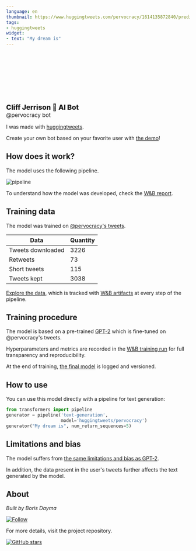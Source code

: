 ```yaml
---
language: en
thumbnail: https://www.huggingtweets.com/pervocracy/1614135872840/predictions.png
tags:
- huggingtweets
widget:
- text: "My dream is"
---
```


<div>
<div style="width: 132px; height:132px; border-radius: 50%; background-size: cover; background-image: url('https://pbs.twimg.com/profile_images/1234109367462572032/BHEMotSc_400x400.jpg')">
</div>
<div style="margin-top: 8px; font-size: 19px; font-weight: 800">Cliff Jerrison 🤖 AI Bot </div>
<div style="font-size: 15px">@pervocracy bot</div>
</div>

I was made with [huggingtweets](https://github.com/borisdayma/huggingtweets).

Create your own bot based on your favorite user with [the demo](https://colab.research.google.com/github/borisdayma/huggingtweets/blob/master/huggingtweets-demo.ipynb)!

## How does it work?

The model uses the following pipeline.

![pipeline](https://github.com/borisdayma/huggingtweets/blob/master/img/pipeline.png?raw=true)

To understand how the model was developed, check the [W&B report](https://app.wandb.ai/wandb/huggingtweets/reports/HuggingTweets-Train-a-model-to-generate-tweets--VmlldzoxMTY5MjI).

## Training data

The model was trained on [@pervocracy's tweets](https://twitter.com/pervocracy).

| Data | Quantity |
| --- | --- |
| Tweets downloaded | 3226 |
| Retweets | 73 |
| Short tweets | 115 |
| Tweets kept | 3038 |

[Explore the data](https://wandb.ai/wandb/huggingtweets/runs/3sppmyvf/artifacts), which is tracked with [W&B artifacts](https://docs.wandb.com/artifacts) at every step of the pipeline.

## Training procedure

The model is based on a pre-trained [GPT-2](https://huggingface.co/gpt2) which is fine-tuned on @pervocracy's tweets.

Hyperparameters and metrics are recorded in the [W&B training run](https://wandb.ai/wandb/huggingtweets/runs/3d803jgq) for full transparency and reproducibility.

At the end of training, [the final model](https://wandb.ai/wandb/huggingtweets/runs/3d803jgq/artifacts) is logged and versioned.

## How to use

You can use this model directly with a pipeline for text generation:

```python
from transformers import pipeline
generator = pipeline('text-generation',
                     model='huggingtweets/pervocracy')
generator("My dream is", num_return_sequences=5)
```

## Limitations and bias

The model suffers from [the same limitations and bias as GPT-2](https://huggingface.co/gpt2#limitations-and-bias).

In addition, the data present in the user's tweets further affects the text generated by the model.

## About

*Built by Boris Dayma*

[![Follow](https://img.shields.io/twitter/follow/borisdayma?style=social)](https://twitter.com/intent/follow?screen_name=borisdayma)

For more details, visit the project repository.

[![GitHub stars](https://img.shields.io/github/stars/borisdayma/huggingtweets?style=social)](https://github.com/borisdayma/huggingtweets)
